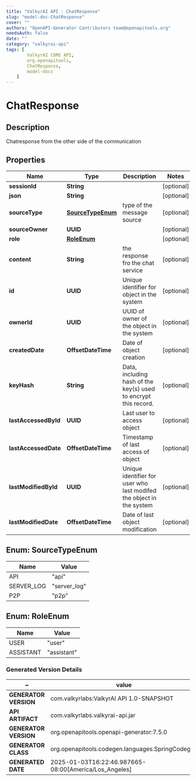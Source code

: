 ```yaml
---
title: "ValkyrAI API : ChatResponse"
slug: "model-doc-ChatResponse"
cover: ""
authors: "OpenAPI-Generator Contributors team@openapitools.org"
needsAuth: false
date: ""
category: "valkyrai-api"
tags: [
        ValkyrAI CORE API,
        org.openapitools,
        ChatResponse,
        model-docs
    ]
---
```


# ChatResponse


## Description
Chatresponse from the other side of the communication

## Properties

| Name | Type | Description | Notes |
|------------ | ------------- | ------------- | -------------|
|**sessionId** | **String** |  |  [optional] |
|**json** | **String** |  |  [optional] |
|**sourceType** | [**SourceTypeEnum**](#SourceTypeEnum) | type of the message source |  [optional] |
|**sourceOwner** | **UUID** |  |  [optional] |
|**role** | [**RoleEnum**](#RoleEnum) |  |  [optional] |
|**content** | **String** | the response fro the chat service |  [optional] |
|**id** | **UUID** | Unique identifier for object in the system |  [optional] |
|**ownerId** | **UUID** | UUID of owner of the object in the system |  [optional] |
|**createdDate** | **OffsetDateTime** | Date of object creation |  [optional] |
|**keyHash** | **String** | Data, including hash of the key(s) used to encrypt this record. |  [optional] |
|**lastAccessedById** | **UUID** | Last user to access object |  [optional] |
|**lastAccessedDate** | **OffsetDateTime** | Timestamp of last access of object |  [optional] |
|**lastModifiedById** | **UUID** | Unique identifier for user who last modifed the object in the system |  [optional] |
|**lastModifiedDate** | **OffsetDateTime** | Date of last object modification |  [optional] |



## Enum: SourceTypeEnum

| Name | Value |
|---- | -----|
| API | &quot;api&quot; |
| SERVER_LOG | &quot;server_log&quot; |
| P2P | &quot;p2p&quot; |



## Enum: RoleEnum

| Name | Value |
|---- | -----|
| USER | &quot;user&quot; |
| ASSISTANT | &quot;assistant&quot; |


### Generated Version Details

~ | value
------------- | -------------
**GENERATOR VERSION** | com.valkyrlabs:ValkyrAI API 1.0-SNAPSHOT
**API ARTIFACT** | com.valkyrlabs.valkyrai-api.jar
**GENERATOR VERSION** | org.openapitools.openapi-generator:7.5.0
**GENERATOR CLASS** | org.openapitools.codegen.languages.SpringCodegen
**GENERATED DATE** | 2025-01-03T16:22:46.987665-08:00[America/Los_Angeles]
